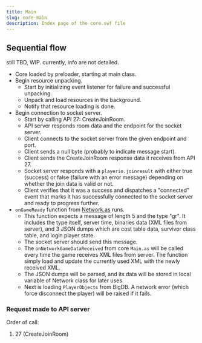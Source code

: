 ```yaml
---
title: Main
slug: core-main
description: Index page of the core.swf file
---
```


## Sequential flow

still TBD, WIP. currently, info are not detailed.

- Core loaded by preloader, starting at main class.
- Begin resource unpacking.
  - Start by initializing event listener for failure and successful unpacking.
  - Unpack and load resources in the background.
  - Notify that resource loading is done.
- Begin connection to socket server.
  - Start by calling API 27: CreateJoinRoom.
  - API server responds room data and the endpoint for the socket server.
  - Client connects to the socket server from the given endpoint and port.
  - Client sends a null byte (probably to indicate message start).
  - Client sends the CreateJoinRoom response data it receives from API 27.
  - Socket server responds with a `playerio.joinresult` with either true (success) or false (failure with an error message) depending on whether the join data is valid or not.
  - Client verifies that it was a success and dispatches a "connected" event that marks it has successfully connected to the socket server and ready to progress further.
- `onGameReady` function from [Network.as](/thelaststand.app/network/network) runs.
  - This function expects a message of length 5 and the type "gr". It includes the type itself, server time, binaries data (XML files from server), and 3 JSON dumps which are cost table data, survivor class table, and login player state.
  - The socket server should send this message.
  - The `onNetworkGameDataReceived` from core `Main.as` will be called every time the game receives XML files from server. The function simply load and update the currently used XML with the newly received XML.
  - The JSON dumps will be parsed, and its data will be stored in local variable of Network class for later uses.
  - Next is loading `PlayerObjects` from BigDB. A network error (which force disconnect the player) will be raised if it fails.

### Request made to API server

Order of call:

1. 27 (CreateJoinRoom)
